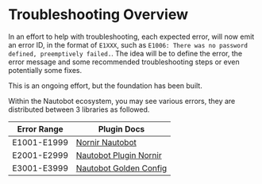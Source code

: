 # Troubleshooting Overview

In an effort to help with troubleshooting, each expected error, will now emit an error ID, in the format of `E1XXX`, such as `E1006: There was no password defined, preemptively failed.`. The idea will be to define the error, the error message and some recommended troubleshooting steps or even potentially some fixes.

This is an ongoing effort, but the foundation has been built.

Within the Nautobot ecosystem, you may see various errors, they are distributed between 3 libraries as followed.

| Error Range | Plugin Docs |
| ----------- | ----------- |
| E1001-E1999 | [Nornir Nautobot](https://docs.nautobot.com/projects/nornir-nautobot/en/latest/task/troubleshooting/) |
| E2001-E2999 | [Nautobot Plugin Nornir](https://docs.nautobot.com/projects/plugin-nornir/en/latest/admin/troubleshooting/) |
| E3001-E3999 | [Nautobot Golden Config](https://docs.nautobot.com/projects/golden-config/en/latest/admin/troubleshooting/) |